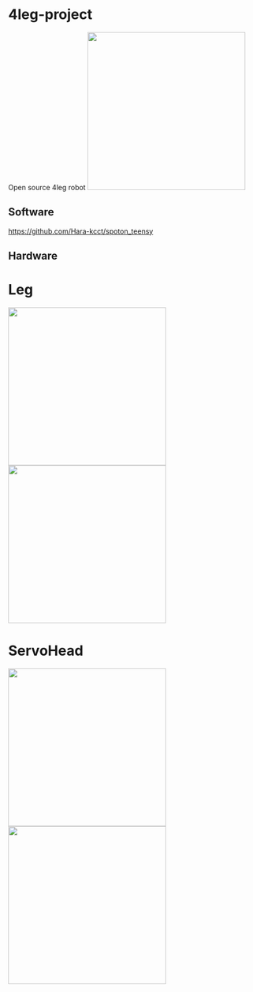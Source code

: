 # 4leg-project
Open source 4leg robot 
<img src="https://user-images.githubusercontent.com/38370926/99046241-d4008e00-25d5-11eb-8c8f-a286f377dfd5.jpg" width="320px">
## Software
https://github.com/Hara-kcct/spoton_teensy

## Hardware
# Leg
<img src="https://user-images.githubusercontent.com/38370926/99046299-e7135e00-25d5-11eb-9825-ed09ab027f27.jpg" width="320px">
<img src="https://user-images.githubusercontent.com/38370926/99046308-e975b800-25d5-11eb-8ef1-f024820366ed.jpg" width="320px">

# ServoHead
<img src="https://user-images.githubusercontent.com/38370926/99046311-eb3f7b80-25d5-11eb-907a-0999e5283447.jpg" width="320px">
<img src="https://user-images.githubusercontent.com/38370926/99046320-ed093f00-25d5-11eb-893d-cf3d8fbff117.jpg" width="320px"> 

